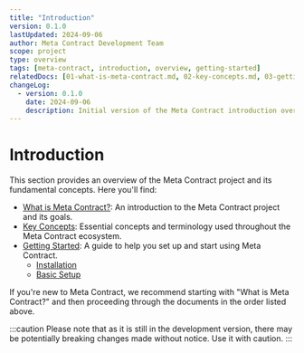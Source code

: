 ```yaml
---
title: "Introduction"
version: 0.1.0
lastUpdated: 2024-09-06
author: Meta Contract Development Team
scope: project
type: overview
tags: [meta-contract, introduction, overview, getting-started]
relatedDocs: [01-what-is-meta-contract.md, 02-key-concepts.md, 03-getting-started/index.md]
changeLog:
  - version: 0.1.0
    date: 2024-09-06
    description: Initial version of the Meta Contract introduction overview
---
```


# Introduction

This section provides an overview of the Meta Contract project and its fundamental concepts. Here you'll find:

- [What is Meta Contract?](01-what-is-meta-contract.md): An introduction to the Meta Contract project and its goals.
- [Key Concepts](02-key-concepts.md): Essential concepts and terminology used throughout the Meta Contract ecosystem.
- [Getting Started](03-getting-started/index.md): A guide to help you set up and start using Meta Contract.
  - [Installation](03-getting-started/01-installation.md)
  - [Basic Setup](03-getting-started/02-basic-setup.md)

If you're new to Meta Contract, we recommend starting with "What is Meta Contract?" and then proceeding through the documents in the order listed above.

:::caution
Please note that as it is still in the development version, there may be potentially breaking changes made without notice. Use it with caution.
:::

